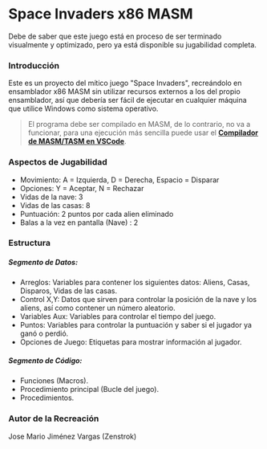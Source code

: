 # Space Invaders x86 MASM
Debe de saber que este juego está en proceso de ser terminado visualmente y optimizado, pero ya está disponible su jugabilidad completa.
### Introducción
Este es un proyecto del mítico juego "Space Invaders", recreándolo en ensamblador x86 MASM sin utilizar recursos externos a los del propio ensamblador, así que debería ser fácil de ejecutar en cualquier máquina que utilice Windows como sistema operativo.
>El programa debe ser compilado en MASM, de lo contrario, no va a funcionar, para una ejecución más sencilla puede usar el **[Compilador de MASM/TASM en VSCode](https://marketplace.visualstudio.com/items?itemName=xsro.masm-tasm)**.

### Aspectos de Jugabilidad
- Movimiento: A = Izquierda, D = Derecha, Espacio = Disparar
- Opciones: Y = Aceptar, N = Rechazar
- Vidas de la nave: 3
- Vidas de las casas: 8
- Puntuación: 2 puntos por cada alien eliminado
- Balas a la vez en pantalla (Nave) : 2

### Estructura
##### Segmento de Datos:
- Arreglos: Variables para contener los siguientes datos: Aliens, Casas, Disparos, Vidas de las casas.
- Control X,Y: Datos que sirven para controlar la posición de la nave y los aliens, así como contener un número aleatorio.
- Variables Aux: Variables para controlar el tiempo del juego.
- Puntos: Variables para controlar la puntuación y saber si el jugador ya ganó o perdió.
- Opciones de Juego: Etiquetas para mostrar información al jugador.

##### Segmento de Código:
- Funciones (Macros).
- Procedimiento principal (Bucle del juego).
- Procedimientos.

### Autor de la Recreación
Jose Mario Jiménez Vargas (Zenstrok)